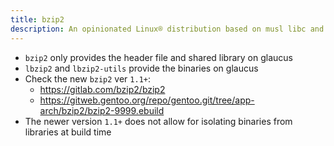 ```yaml
---
title: bzip2
description: An opinionated Linux® distribution based on musl libc and toybox
---
```


- `bzip2` only provides the header file and shared library on glaucus
- `lbzip2` and `lbzip2-utils` provide the binaries on glaucus
- Check the new `bzip2` ver `1.1+`:
  - https://gitlab.com/bzip2/bzip2
  - https://gitweb.gentoo.org/repo/gentoo.git/tree/app-arch/bzip2/bzip2-9999.ebuild
- The newer version `1.1+` does not allow for isolating binaries from libraries at build time
